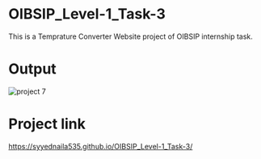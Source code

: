 # OIBSIP_Level-1_Task-3
This is a Temprature Converter Website project of OIBSIP internship task.
# Output
![project 7](https://github.com/Syyednaila535/OIBSIP_Level-1_Task-3/assets/130342468/3503b8ec-f9a9-4193-9396-c98414611929)
# Project link
https://syyednaila535.github.io/OIBSIP_Level-1_Task-3/
